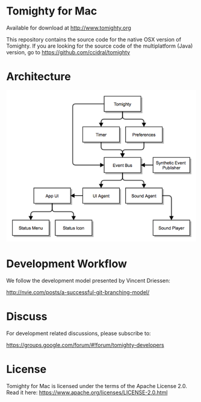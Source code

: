 Tomighty for Mac
================

Available for download at http://www.tomighty.org

This repository contains the source code for the native OSX version of Tomighty.
If you are looking for the source code of the multiplatform (Java) version, go to https://github.com/ccidral/tomighty

Architecture
============

![](/docs/tomighty_architecture.png)

Development Workflow
====================

We follow the development model presented by Vincent Driessen:

http://nvie.com/posts/a-successful-git-branching-model/

Discuss
=======

For development related discussions, please subscribe to:

https://groups.google.com/forum/#!forum/tomighty-developers

License
=======

Tomighty for Mac is licensed under the terms of the Apache License 2.0. Read it here: https://www.apache.org/licenses/LICENSE-2.0.html

